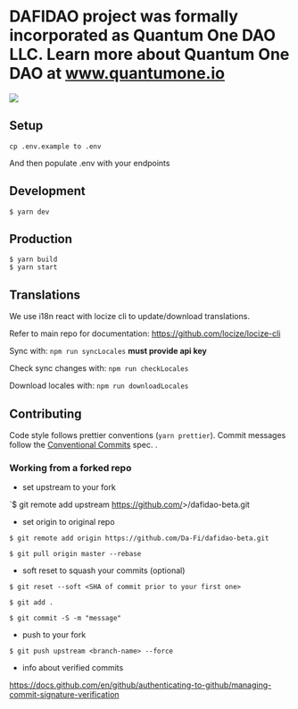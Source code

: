 # DAFIDAO project was formally incorporated as Quantum One DAO LLC. Learn more about Quantum One DAO at www.quantumone.io

<img src="https://img.shields.io/badge/dynamic/json.svg?style=plastic&color=2096F3&label=locize&query=%24.translatedPercentage&url=https://api.locize.app/badgedata/e4f1bb87-9ed4-4f7c-8adc-d6ca4a329e52&suffix=%+translated&link=https://www.locize.com" />

## Setup

```
cp .env.example to .env
```

And then populate .env with your endpoints

## Development

```
$ yarn dev
```

## Production

```
$ yarn build
$ yarn start
```

## Translations
We use i18n react with locize cli to update/download translations.

Refer to main repo for documentation:
https://github.com/locize/locize-cli

Sync with: `npm run syncLocales` **must provide api key**

Check sync changes with: `npm run checkLocales`

Download locales with: `npm run downloadLocales`

## Contributing

Code style follows prettier conventions (`yarn prettier`). Commit messages follow the [Conventional Commits](https://www.conventionalcommits.org/en/v1.0.0/) spec.
.

### Working from a forked repo

- set upstream to your fork

`$ git remote add upstream https://github.com/<your-gh>>/dafidao-beta.git


- set origin to original repo

`$ git remote add origin https://github.com/Da-Fi/dafidao-beta.git`

`$ git pull origin master --rebase`


- soft reset to squash your commits (optional)

`$ git reset --soft <SHA of commit prior to your first one>`

`$ git add .`

`$ git commit -S -m "message"`


- push to your fork

`$ git push upstream <branch-name> --force`


- info about verified commits

https://docs.github.com/en/github/authenticating-to-github/managing-commit-signature-verification
